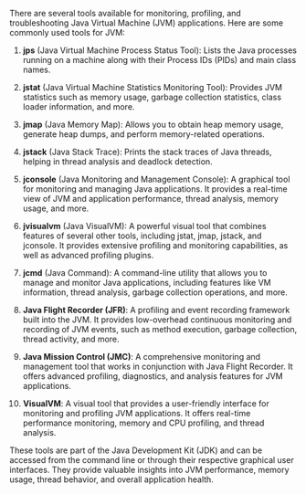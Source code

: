 There are several tools available for monitoring, profiling, and troubleshooting Java Virtual Machine (JVM) applications. Here are some commonly used tools for JVM:

1. **jps** (Java Virtual Machine Process Status Tool): Lists the Java processes running on a machine along with their Process IDs (PIDs) and main class names.

2. **jstat** (Java Virtual Machine Statistics Monitoring Tool): Provides JVM statistics such as memory usage, garbage collection statistics, class loader information, and more.

3. **jmap** (Java Memory Map): Allows you to obtain heap memory usage, generate heap dumps, and perform memory-related operations.

4. **jstack** (Java Stack Trace): Prints the stack traces of Java threads, helping in thread analysis and deadlock detection.

5. **jconsole** (Java Monitoring and Management Console): A graphical tool for monitoring and managing Java applications. It provides a real-time view of JVM and application performance, thread analysis, memory usage, and more.

6. **jvisualvm** (Java VisualVM): A powerful visual tool that combines features of several other tools, including jstat, jmap, jstack, and jconsole. It provides extensive profiling and monitoring capabilities, as well as advanced profiling plugins.

7. **jcmd** (Java Command): A command-line utility that allows you to manage and monitor Java applications, including features like VM information, thread analysis, garbage collection operations, and more.

8. **Java Flight Recorder (JFR)**: A profiling and event recording framework built into the JVM. It provides low-overhead continuous monitoring and recording of JVM events, such as method execution, garbage collection, thread activity, and more.

9. **Java Mission Control (JMC)**: A comprehensive monitoring and management tool that works in conjunction with Java Flight Recorder. It offers advanced profiling, diagnostics, and analysis features for JVM applications.

10. **VisualVM**: A visual tool that provides a user-friendly interface for monitoring and profiling JVM applications. It offers real-time performance monitoring, memory and CPU profiling, and thread analysis.

These tools are part of the Java Development Kit (JDK) and can be accessed from the command line or through their respective graphical user interfaces. They provide valuable insights into JVM performance, memory usage, thread behavior, and overall application health.